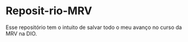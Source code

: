 # Reposit-rio-MRV
Esse repositório tem o intuito de salvar todo o meu avanço no curso da MRV na DIO.
